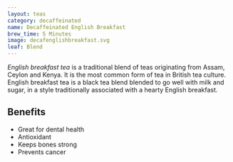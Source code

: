 ```yaml
---
layout: teas
category: decaffeinated
name: Decaffeinated English Breakfast
brew_time: 5 Minutes
image: decafenglishbreakfast.svg
leaf: Blend
---
```


*English breakfast tea* is a traditional blend of teas originating from Assam, Ceylon and Kenya. It is the most common form of tea in British tea culture. English breakfast tea is a black tea blend blended to go well with milk and sugar, in a style traditionally associated with a hearty English breakfast.

## Benefits

- Great for dental health
- Antioxidant
- Keeps bones strong
- Prevents cancer